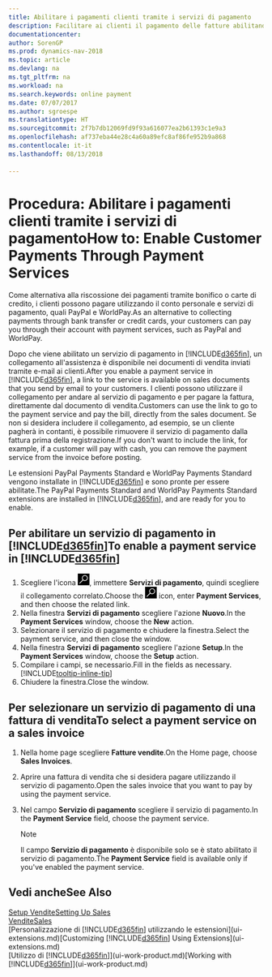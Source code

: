 ```yaml
---
title: Abilitare i pagamenti clienti tramite i servizi di pagamento
description: Facilitare ai clienti il pagamento delle fatture abilitando i servizi di pagamento.
documentationcenter: 
author: SorenGP
ms.prod: dynamics-nav-2018
ms.topic: article
ms.devlang: na
ms.tgt_pltfrm: na
ms.workload: na
ms.search.keywords: online payment
ms.date: 07/07/2017
ms.author: sgroespe
ms.translationtype: HT
ms.sourcegitcommit: 2f7b7db12069fd9f93a616077ea2b61393c1e9a3
ms.openlocfilehash: af737eba44e28c4a60a89efc8af86fe952b9a868
ms.contentlocale: it-it
ms.lasthandoff: 08/13/2018

---
```

# <a name="how-to-enable-customer-payments-through-payment-services"></a><span data-ttu-id="14364-103">Procedura: Abilitare i pagamenti clienti tramite i servizi di pagamento</span><span class="sxs-lookup"><span data-stu-id="14364-103">How to: Enable Customer Payments Through Payment Services</span></span>
<span data-ttu-id="14364-104">Come alternativa alla riscossione dei pagamenti tramite bonifico o carte di credito, i clienti possono pagare utilizzando il conto personale e servizi di pagamento, quali PayPal e WorldPay.</span><span class="sxs-lookup"><span data-stu-id="14364-104">As an alternative to collecting payments through bank transfer or credit cards, your customers can pay you through their account with payment services, such as PayPal and WorldPay.</span></span>  

<span data-ttu-id="14364-105">Dopo che viene abilitato un servizio di pagamento in [!INCLUDE[d365fin](includes/d365fin_md.md)], un collegamento all'assistenza è disponibile nei documenti di vendita inviati tramite e-mail ai clienti.</span><span class="sxs-lookup"><span data-stu-id="14364-105">After you enable a payment service in [!INCLUDE[d365fin](includes/d365fin_md.md)], a link to the service is available on sales documents that you send by email to your customers.</span></span> <span data-ttu-id="14364-106">I clienti possono utilizzare il collegamento per andare al servizio di pagamento e per pagare la fattura, direttamente dal documento di vendita.</span><span class="sxs-lookup"><span data-stu-id="14364-106">Customers can use the link to go to the payment service and pay the bill, directly from the sales document.</span></span> <span data-ttu-id="14364-107">Se non si desidera includere il collegamento, ad esempio, se un cliente pagherà in contanti, è possibile rimuovere il servizio di pagamento dalla fattura prima della registrazione.</span><span class="sxs-lookup"><span data-stu-id="14364-107">If you don't want to include the link, for example, if a customer will pay with cash, you can remove the payment service from the invoice before posting.</span></span>  

<span data-ttu-id="14364-108">Le estensioni PayPal Payments Standard e WorldPay Payments Standard vengono installate in [!INCLUDE[d365fin](includes/d365fin_md.md)] e sono pronte per essere abilitate.</span><span class="sxs-lookup"><span data-stu-id="14364-108">The PayPal Payments Standard and WorldPay Payments Standard extensions are installed in [!INCLUDE[d365fin](includes/d365fin_md.md)], and are ready for you to enable.</span></span>  

## <a name="to-enable-a-payment-service-in-included365finincludesd365finmdmd"></a><span data-ttu-id="14364-109">Per abilitare un servizio di pagamento in [!INCLUDE[d365fin](includes/d365fin_md.md)]</span><span class="sxs-lookup"><span data-stu-id="14364-109">To enable a payment service in [!INCLUDE[d365fin](includes/d365fin_md.md)]</span></span>
1. <span data-ttu-id="14364-110">Scegliere l'icona ![Cerca pagina o report](media/ui-search/search_small.png "icona Cerca pagina o report"), immettere **Servizi di pagamento**, quindi scegliere il collegamento correlato.</span><span class="sxs-lookup"><span data-stu-id="14364-110">Choose the ![Search for Page or Report](media/ui-search/search_small.png "Search for Page or Report icon") icon, enter **Payment Services**, and then choose the related link.</span></span>  
2. <span data-ttu-id="14364-111">Nella finestra **Servizi di pagamento** scegliere l'azione **Nuovo**.</span><span class="sxs-lookup"><span data-stu-id="14364-111">In the **Payment Services** window, choose the **New** action.</span></span>  
3. <span data-ttu-id="14364-112">Selezionare il servizio di pagamento e chiudere la finestra.</span><span class="sxs-lookup"><span data-stu-id="14364-112">Select the payment service, and then close the window.</span></span>  
4. <span data-ttu-id="14364-113">Nella finestra **Servizi di pagamento** scegliere l'azione **Setup**.</span><span class="sxs-lookup"><span data-stu-id="14364-113">In the **Payment Services** window, choose the **Setup** action.</span></span>  
5. <span data-ttu-id="14364-114">Compilare i campi, se necessario.</span><span class="sxs-lookup"><span data-stu-id="14364-114">Fill in the fields as necessary.</span></span> [!INCLUDE[tooltip-inline-tip](includes/tooltip-inline-tip_md.md)]  
6. <span data-ttu-id="14364-115">Chiudere la finestra.</span><span class="sxs-lookup"><span data-stu-id="14364-115">Close the window.</span></span>  

## <a name="to-select-a-payment-service-on-a-sales-invoice"></a><span data-ttu-id="14364-116">Per selezionare un servizio di pagamento di una fattura di vendita</span><span class="sxs-lookup"><span data-stu-id="14364-116">To select a payment service on a sales invoice</span></span>
1. <span data-ttu-id="14364-117">Nella home page scegliere **Fatture vendite**.</span><span class="sxs-lookup"><span data-stu-id="14364-117">On the Home page, choose **Sales Invoices**.</span></span>  
2. <span data-ttu-id="14364-118">Aprire una fattura di vendita che si desidera pagare utilizzando il servizio di pagamento.</span><span class="sxs-lookup"><span data-stu-id="14364-118">Open the sales invoice that you want to pay by using the payment service.</span></span>  
3. <span data-ttu-id="14364-119">Nel campo **Servizio di pagamento** scegliere il servizio di pagamento.</span><span class="sxs-lookup"><span data-stu-id="14364-119">In the **Payment Service** field, choose the payment service.</span></span>  

    > [!NOTE]  
   >   <span data-ttu-id="14364-120">Il campo **Servizio di pagamento** è disponibile solo se è stato abilitato il servizio di pagamento.</span><span class="sxs-lookup"><span data-stu-id="14364-120">The **Payment Service** field is available only if you've enabled the payment service.</span></span>  

## <a name="see-also"></a><span data-ttu-id="14364-121">Vedi anche</span><span class="sxs-lookup"><span data-stu-id="14364-121">See Also</span></span>  
[<span data-ttu-id="14364-122">Setup Vendite</span><span class="sxs-lookup"><span data-stu-id="14364-122">Setting Up Sales</span></span>](sales-setup-sales.md)  
[<span data-ttu-id="14364-123">Vendite</span><span class="sxs-lookup"><span data-stu-id="14364-123">Sales</span></span>](sales-manage-sales.md)  
<span data-ttu-id="14364-124">[Personalizzazione di [!INCLUDE[d365fin](includes/d365fin_md.md)] utilizzando le estensioni](ui-extensions.md)</span><span class="sxs-lookup"><span data-stu-id="14364-124">[Customizing [!INCLUDE[d365fin](includes/d365fin_md.md)] Using Extensions](ui-extensions.md)</span></span>  
<span data-ttu-id="14364-125">[Utilizzo di [!INCLUDE[d365fin](includes/d365fin_md.md)]](ui-work-product.md)</span><span class="sxs-lookup"><span data-stu-id="14364-125">[Working with [!INCLUDE[d365fin](includes/d365fin_md.md)]](ui-work-product.md)</span></span>  

